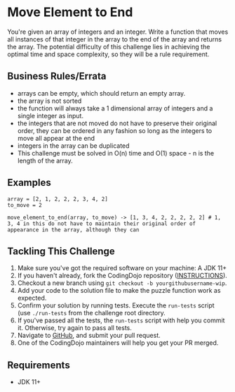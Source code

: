 # Move Element to End

You're given an array of integers and an integer. Write a function that moves all instances of that integer in the array to the end of the array and returns the array. The potential difficulty of this challenge lies in achieving the optimal time and space complexity, so they will be a rule requirement.

## Business Rules/Errata

- arrays can be empty, which should return an empty array.
- the array is not sorted
- the function will always take a 1 dimensional array of integers and a single integer as input.
- the integers that are not moved do not have to preserve their original order, they can be ordered in any fashion so long as the integers to move all appear at the end
- integers in the array can be duplicated
- This challenge must be solved in O(n) time and O(1) space - n is the length of the array.

## Examples

```
array = [2, 1, 2, 2, 2, 3, 4, 2]
to_move = 2

move_element_to_end(array, to_move) -> [1, 3, 4, 2, 2, 2, 2, 2] # 1, 3, 4 in this do not have to maintain their original order of appearance in the array, although they can
```

## Tackling This Challenge

1. Make sure you've got the required software on your machine: A JDK 11+
1. If you haven't already, fork the CodingDojo repository ([INSTRUCTIONS](https://docs.github.com/en/github/getting-started-with-github/fork-a-repo)).
1. Checkout a new branch using `git checkout -b yourgithubusername-wip`.
1. Add your code to the solution file to make the puzzle function work as expected.
1. Confirm your solution by running tests. Execute the `run-tests` script (use `./run-tests` from the challenge root directory.
1. If you've passed all the tests, the `run-tests` script with help you commit it. Otherwise, try again to pass all tests.
1. Navigate to [GitHub](https://github.com/codeconnector/CodingDojo), and submit your pull request.
1. One of the CodingDojo maintainers will help you get your PR merged.

## Requirements

- JDK 11+
